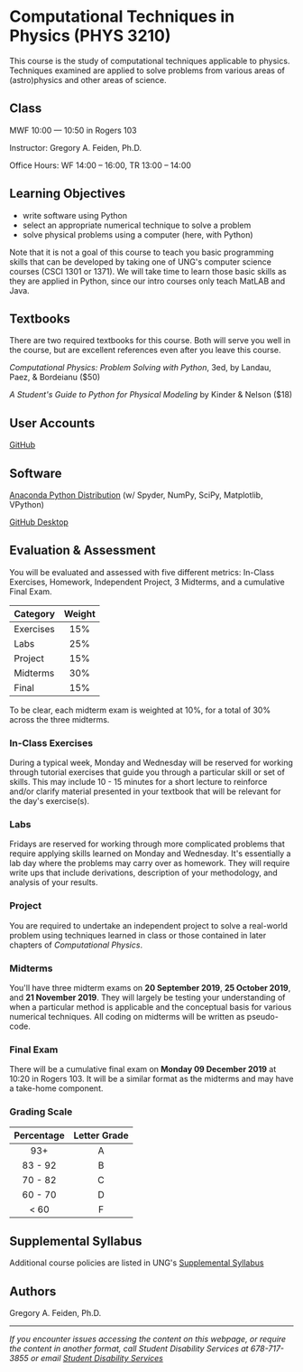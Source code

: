 # Computational Techniques in Physics (PHYS 3210)

This course is the study of computational techniques applicable to physics.
Techniques examined are applied to solve problems from various areas of (astro)physics
and other areas of science.

## Class
MWF 10:00 &mdash; 10:50 in Rogers 103

Instructor: Gregory A. Feiden, Ph.D.

Office Hours: WF 14:00 &ndash; 16:00, TR 13:00 &ndash; 14:00

## Learning Objectives
 - write software using Python
 - select an appropriate numerical technique to solve a problem
 - solve physical problems using a computer (here, with Python)

Note that it is not a goal of this course to teach you basic programming skills
that can be developed by taking one of UNG's computer science courses (CSCI 1301
or 1371). We will take time to learn those basic skills as they are applied in
Python, since our intro courses only teach MatLAB and Java.

## Textbooks
There are two required textbooks for this course. Both will serve you well in the
course, but are excellent references even after you leave this course.

   _Computational Physics: Problem Solving with Python_, 3ed, by Landau, Paez, &amp; Bordeianu ($50)

   _A Student's Guide to Python for Physical Modeling_ by Kinder &amp; Nelson ($18)

## User Accounts
[GitHub](https://github.com)

## Software
[Anaconda Python Distribution](https://www.anaconda.com/distribution/) (w/ Spyder, NumPy, SciPy, Matplotlib, VPython)

[GitHub Desktop](https://desktop.github.com/)

## Evaluation &amp; Assessment
You will be evaluated and assessed with five different metrics: In-Class Exercises,
Homework, Independent Project, 3 Midterms, and a cumulative Final Exam.

 | Category  | Weight |
 |-----------|  :---: |
 | Exercises |  15%   |
 | Labs      |  25%   |
 | Project   |  15%   |
 | Midterms  |  30%   |
 | Final     |  15%   |

To be clear, each midterm exam is weighted at 10%, for a total of 30% across the
three midterms.

### In-Class Exercises
During a typical week, Monday and Wednesday will be reserved for working through
tutorial exercises that guide you through a particular skill or set of skills. This
may include 10 - 15 minutes for a short lecture to reinforce and/or clarify material
presented in your textbook that will be relevant for the day's exercise(s).

### Labs
Fridays are reserved for working through more complicated problems that require
applying skills learned on Monday and Wednesday. It's essentially a lab day where
the problems may carry over as homework. They will require write ups that include
derivations, description of your methodology, and analysis of your results.

### Project
You are required to undertake an independent project to solve a real-world problem
using techniques learned in class or those contained in later chapters of _Computational
Physics_.

### Midterms
You'll have three midterm exams on __20 September 2019__, __25 October 2019__, and
__21 November 2019__. They will largely be testing your understanding of when a
particular method is applicable and the conceptual basis for various numerical
techniques. All coding on midterms will be written as pseudo-code.

### Final Exam
There will be a cumulative final exam on __Monday 09 December 2019__ at 10:20 in
Rogers 103. It will be a similar format as the midterms and may have a take-home
component.

### Grading Scale
| Percentage | Letter Grade |
|   :---:    |     :---:    |
|    93+     |       A      |
|  83 - 92   |       B      |
|  70 - 82   |       C      |
|  60 - 70   |       D      |
|   < 60     |       F      |

## Supplemental Syllabus
Additional course policies are listed in UNG's
[Supplemental Syllabus](https://ung.edu/academic-affairs/policies-and-guidelines/supplemental-syllabus.php)

## Authors
Gregory A. Feiden, Ph.D.


---
_If you encounter issues accessing the content on this webpage, or require the
content in another format, call Student Disability Services at 678-717-3855 or
email [Student Disability Services](mailto:disability-dah@ung.edu)_
